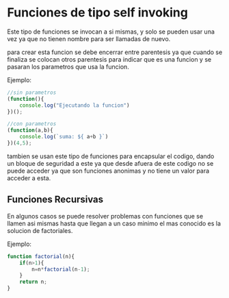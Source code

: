 # Funciones de tipo self invoking

Este tipo de funciones se invocan a si mismas, y solo se pueden usar una vez ya que no tienen nombre para ser llamadas de nuevo.

para crear esta funcion se debe encerrar entre parentesis ya que cuando se finaliza se colocan otros parentesis para indicar que es una funcion y se pasaran los parametros que usa la funcion. 

Ejemplo:

```javascript
//sin parametros
(function(){
    console.log("Ejecutando la funcion")
})();

//con parametros
(function(a,b){
    console.log(`suma: ${ a+b }`)
})(4,5);
```
tambien se usan este tipo de funciones para encapsular el codigo, dando un bloque de seguridad a este ya que desde afuera de este codigo no se puede acceder ya que son funciones anonimas y no tiene un valor para acceder a esta.


## Funciones Recursivas

En algunos casos se puede resolver problemas con funciones que se llamen asi mismas hasta que llegan a un caso minimo el mas conocido es la solucion de factoriales.

Ejemplo:

```javascript
function factorial(n){
    if(n>1){
        n=n*factorial(n-1);
    }
    return n;
}
```
